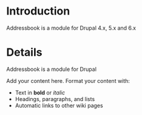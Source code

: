 # Introduction #

Addressbook is a module for Drupal 4.x, 5.x and 6.x

# Details #

Addressbook is a module for Drupal

Add your content here.  Format your content with:
  * Text in **bold** or _italic_
  * Headings, paragraphs, and lists
  * Automatic links to other wiki pages